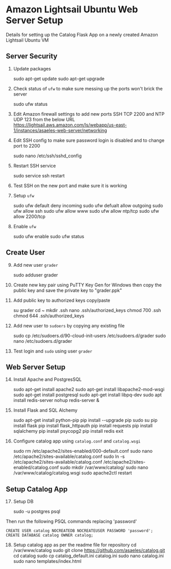 # Amazon Lightsail Ubuntu Web Server Setup

Details for setting up the Catalog Flask App on a newly created Amazon Lightsail Ubuntu VM

## Server Security

1) Update packages

    sudo apt-get update
    sudo apt-get upgrade

2) Check status of `ufw` to make sure messing up the ports won't brick the server

    sudo ufw status

3) Edit Amazon firewall settings to add new ports SSH TCP 2200 and NTP UDP 123 from the below URL
https://lightsail.aws.amazon.com/ls/webapp/us-east-1/instances/asaeles-web-server/networking
4) Edit SSH config to make sure password login is disabled and to change port to 2200

    sudo nano /etc/ssh/sshd_config

5) Restart SSH service

    sudo service ssh restart

6) Test SSH on the new port and make sure it is working

7) Setup `ufw`

    sudo ufw default deny incoming
    sudo ufw defualt allow outgoing
    sudo ufw allow ssh
    sudo ufw allow www
    sudo ufw allow ntp/tcp
    sudo ufw allow 2200/tcp

8) Enable `ufw`

    sudo ufw enable
    sudo ufw status

## Create User

9) Add new user `grader`

    sudo adduser grader

10) Create new key pair using PuTTY Key Gen for Windows then copy the public key and save the private key to "grader.ppk"
11) Add public key to authorized keys copy/paste

    su grader
    cd ~
    mkdir .ssh
    nano .ssh/authorized_keys
    chmod 700 .ssh
    chmod 644 .ssh/authorized_keys

12) Add new user to `sudoers` by copying any existing file

    sudo cp /etc/sudoers.d/90-cloud-init-users /etc/sudoers.d/grader
    sudo nano /etc/sudoers.d/grader

13) Test login and `sudo` using user `grader`

## Web Server Setup

14) Install Apache and PostgresSQL

    sudo apt-get install apache2
    sudo apt-get install libapache2-mod-wsgi
    sudo apt-get install postgresql
    sudo apt-get install libpq-dev
    sudo apt install redis-server
    nohup redis-server &

15) Install Flask and SQL Alchemy

    sudo apt-get install python-pip
    pip install --upgrade pip
    sudo su
    pip install flask
    pip install flask_httpauth
    pip install requests
    pip install sqlalchemy
    pip install psycopg2
    pip install redis
    exit

16) Configure catalog app using `catalog.conf` and `catalog.wsgi`

    sudo rm /etc/apache2/sites-enabled/000-default.conf
    sudo nano /etc/apache2/sites-available/catalog.conf
    sudo ln -s /etc/apache2/sites-available/catalog.conf /etc/apache2/sites-enabled/catalog.conf
    sudo mkdir /var/www/catalog/
    sudo nano /var/www/catalog/catalog.wsgi
    sudo apache2ctl restart

## Setup Catalog App

17) Setup DB

    sudo -u postgres psql

Then run the following PSQL commands replacing 'password'

    CREATE USER catalog NOCREATEDB NOCREATEUSER PASSWORD 'password';
    CREATE DATABASE catalog OWNER catalog;

18) Setup catalog app as per the readme file for repository
    cd /var/www/catalog
    sudo git clone https://github.com/asaeles/catalog.git
    cd catalog
    sudo cp catalog_default.ini catalog.ini
    sudo nano catalog.ini
    sudo nano templates/index.html
